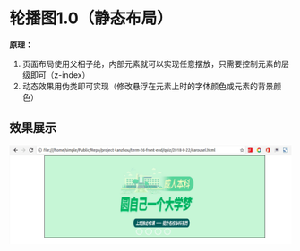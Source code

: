 # 轮播图1.0（静态布局）
**原理：**
1. 页面布局使用父相子绝，内部元素就可以实现任意摆放，只需要控制元素的层级即可（z-index）
2. 动态效果用伪类即可实现（修改悬浮在元素上时的字体颜色或元素的背景颜色）
## 效果展示
![](pics/demo.gif)
